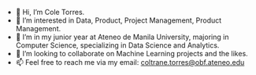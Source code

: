 - 👋 Hi, I’m Cole Torres.
- 👀 I’m interested in Data, Product, Project Management, Product Management.
- 🌱 I’m in my junior year at Ateneo de Manila University, majoring in Computer Science, specializing in Data Science and Analytics.
- 💞️ I’m looking to collaborate on Machine Learning projects and the likes.
- 📫 Feel free to reach me via my email: coltrane.torres@obf.ateneo.edu
